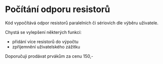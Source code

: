 # Počítání odporu resistorů

Kód vypočítává odpor resistorů paralelních či sériovích dle výběru uživatele.

Chystá se vylepšení některých funkcí: 
- přidání více resistorů do výpočtu
- zpříjemnění uživatelského zážitku

Doporučuji prodávat prvákům za cenu 150,-
